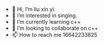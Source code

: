 - 👋 Hi, I’m  liu xin yi.
- 👀 I’m interested in singing.
- 🌱 I’m currently learning c++
- 💞️ I’m looking to collaborate on c++
- 📫 How to reach me 16642233825

<!---
lasdads5ad/lasdads5ad is a ✨ special ✨ repository because its `README.md` (this file) appears on your GitHub profile.
You can click the Preview link to take a look at your changes.
--->
